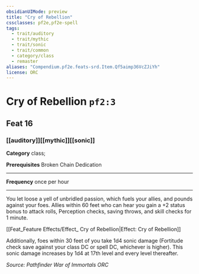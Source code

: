 ```yaml
---
obsidianUIMode: preview
title: "Cry of Rebellion"
cssclasses: pf2e,pf2e-spell
tags:
  - trait/auditory
  - trait/mythic
  - trait/sonic
  - trait/common
  - category/class
  - remaster
aliases: "Compendium.pf2e.feats-srd.Item.Qf5aimp36VcZJiYh"
license: ORC
---
```

# Cry of Rebellion `pf2:3`
## Feat 16
### [[auditory]][[mythic]][[sonic]]

**Category** class; 



**Prerequisites** Broken Chain Dedication
* * *
**Frequency** once per hour

* * *

You let loose a yell of unbridled passion, which fuels your allies, and pounds against your foes. Allies within 60 feet who can hear you gain a +2 status bonus to attack rolls, Perception checks, saving throws, and skill checks for 1 minute.

[[Feat_Feature Effects/Effect_ Cry of Rebellion|Effect: Cry of Rebellion]]

Additionally, foes within 30 feet of you take 1d4 sonic damage (Fortitude check save against your class DC or spell DC, whichever is higher). This sonic damage increases by 1d4 at 17th level and every level thereafter.

*Source: Pathfinder War of Immortals*
*ORC*